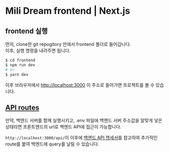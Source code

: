 # Mili Dream frontend | Next.js

## frontend 실행
먼저, clone한 git repogitory 안에서 frontend 폴더로 들어갑니다.  
이후, 실행 명령을 내려주면 됩니다.  

```bash
$ cd frontend
$ npm run dev
# or
$ yarn dev
```

이후 브라우저에서 [http://localhost:3000](http://localhost:3000) 이 주소로 들어가면 프로젝트를 볼 수 있습니다.

## [API routes](https://nextjs.org/docs/api-routes/introduction)
만약, 백엔드 서버를 함께 실행시키고, .env 파일에 백엔드 서버 주소값을 알맞게 넣은 상태라면 프론트엔드의 url로 백엔드 API에 접근이 가능합니다.   

`http://localhost:3000/api/`이 이후에 [백엔드 API 명세서](https://github.com/osamhack2022/WEB_MiliDream_Dreamers/wiki/Backend-%EC%84%A4%EB%AA%85-%EB%B0%8F-API-%EB%AA%85%EC%84%B8%EC%84%9C)를 참고하여 추가적인 route를 붙여 백엔드에 query를 날릴 수 있습니다.  